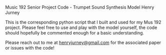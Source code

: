 Music 192 Senior Project Code - Trumpet Sound Synthesis Model
Henry Jurney

This is the corresponding python script that I built and used for my Mus 192 project. Please feel free to use and play with the model yourself, the code should hopefully be commented enough for a basic understanding.

Please reach out to me at henryjurney@gmail.com for the associated paper or issues with the code!


